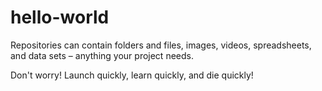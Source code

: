 # hello-world
Repositories can contain folders and files, images, videos, spreadsheets, and data sets – anything your project needs.

Don't worry! Launch quickly, learn quickly, and die quickly!
